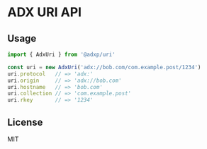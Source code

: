 # ADX URI API

## Usage

```typescript
import { AdxUri } from '@adxp/uri'

const uri = new AdxUri('adx://bob.com/com.example.post/1234')
uri.protocol   // => 'adx:'
uri.origin     // => 'adx://bob.com'
uri.hostname   // => 'bob.com'
uri.collection // => 'com.example.post'
uri.rkey       // => '1234'
```

## License

MIT